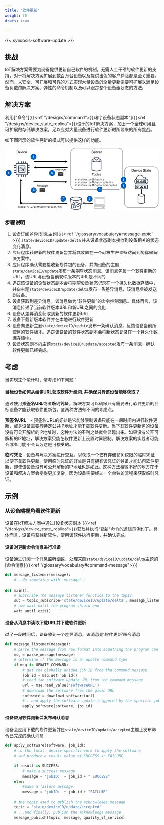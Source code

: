 ```yaml
---
title: "软件更新"
weight: 70
draft: true

---
```


{{< synopsis-software-update >}}
<!--more-->

## 挑战
IoT解决方案需要为设备提供更新自己软件的机制。无需人工干预的软件更新的支持，对于将解决方案扩展到数百万台设备以及提供出色的客户体验都是至关重要。然而，以安全、可扩展和可靠的方式实现大量设备的全量更新需要可扩展以满足设备负载的解决方案、弹性的命令机制以及可以跟踪整个设备组状态的方法。

## 解决方案
利用["命令"]({{<ref "/designs/command">}})和["设备状态副本"]({{<ref "/designs/device_state_replica">}})设计的IoT解决方案，加上一个全球可用且可扩展的存储解决方案，足以应对大量设备进行软件更新时所带来的所有挑战。

如下图所示的软件更新的模式可以提供这样的功能。

![Software Update](software-update.png)

### 步骤说明
1. 设备订阅差异[消息主题]({{< ref "/glossary/vocabulary#message-topic" >}}) `state/deviceID/update/delta` 并从设备状态副本接收到设备相关的状态变化消息。
2. 应用程序获取新的软件更新包并将其放置在一个可被生产设备访问到的存储解决方案中。
3. 应用程序确认需要接收新软件包的设备，并向设备的主题`state/deviceID/update`发布一条期望状态消息。该消息包含一个软件更新的URL，该URL与设备当前软件版本的URL是不同的
4. 追踪该设备的设备状态副本会将期望设备状态记录在一个持久化数据存储中，并向主题`state/deviceID/update/delta`发布一条差异消息，该消息会被发送到设备。
5. 设备获取到差异消息，该消息做为“软件更新”的命令控制消息。具体而言，该消息传递了当前软件版本URL和新URL之间的变化
6. 设备从差异消息获取到新的软件更新URL
7. 设备下载新版本软件并在本地进行软件更新
8. 设备向更新主题`state/deviceID/update`发布一条确认消息，反馈设备当前所使用的软件版本。追踪该设备的软件状态副本会将新状态记录在一个持久化数据存储中。
9. 设备状态副本向主题`state/deviceID/update/accepted`发布一条消息，确认软件更新已经完成。


## 考虑
当实现这个设计时，请考虑如下问题：

#### 目标设备如何从给定URL获取软件升级包, 并确保只有该设备能够获取？
通过使用**预签名URL**或者**临时凭证**，解决方案可以确保只有需要进行软件更新的目标设备才能获取软件更新包。这两种方法有不同的考虑点。

**预签名URL**　- 预签名URL的好处是它能够限制设备只能在一段时间内进行软件更新，或是设备需要有特定公共IP地址才能下载软件更新。当下载软件更新包的设备没有可公开解析的IP地址时，这种方法的不利之处就会显现出来。如果没有公开可解析的IP地址，解决方案只能在软件更新上设置时间限制。解决方案的实践者可能会或者可能不会认为这是可接受的。

**临时凭证** - 设备与解决方案进行交互，以获取一个仅有存储访问权限的临时凭证以便下载软件更新。使用临时凭证的好处是只有拥有该凭证的设备才能访问软件更新，即使该设备没有可公开解析的IP地址也是如此。这种方法稍微不好的地方在于设备和解决方案会变得更加复杂，因为设备需要经过一个单独的流程来获取临时凭证。

## 示例
### 从设备端视角看软件更新
设备在IoT解决方案中通过[设备状态副本]({{<ref "/designs/device_state_replica">}})获取并执行“更新”命令的逻辑示例如下。具体而言，设备将获得新软件，使用该软件执行更新，并确认完成。


#### 设备对更新命令消息进行准备
设备通过订阅一个消息监听函数，处理来自`state/deviceID/update/delta`主题的[命令消息]({{<ref "/glossary/vocabulary#command-message">}})

```python
def message_listener(message):
    # ..do something with 'message'.. 

def main():
    # subscribe the message listener function to the topic
    sub = topic_subscribe('state/deviceID/update/delta', message_listener)
    # now wait until the program should end
    wait_until_exit()
```

#### 设备从消息中读取下载URL并下载软件更新
过了一段时间后，设备收到一个差异消息，该消息是'软件更新'命令消息
```python
def message_listener(message):
    # parse the message from raw format into something the program can use
    msg = parse_message(message)
    # determine if the message is an update command type 
    if msg is UPDATE_COMMAND:
        # get the globally unique job ID from the command message
        job_id = msg.get_job_id()
        # read the software update URL from the command message
        url = msg.read_value('softwareURL')
        # download the software from the given URL
        software = download_software(url)
        # ..and apply the software update triggered by the specific job ID
        apply_software(software, job_id)
```

#### 设备应用软件更新并发布确认消息
设备会应用下载的软件更新并在`state/deviceID/update/accepted`主题上发布命令已完成的确认消息

```python
def apply_software(software, job_id):
    # do the local, device-specific work to apply the software
    # and produce a result value of SUCCESS or FAILURE
    
    if result is SUCCESS:
        # make a success message
        message = 'jobID:' + job_id + " SUCCESS"
    else:
        #make a failure message
        message = 'jobID:' + job_id + "FAILURE"
    
    # the topic used to publish the acknowledge message
    topic = 'state/deviceID/update/accepted'
    # ...and finally, publish the acknowledge message
    message_publish(topic, message, quality_of_service)
```

